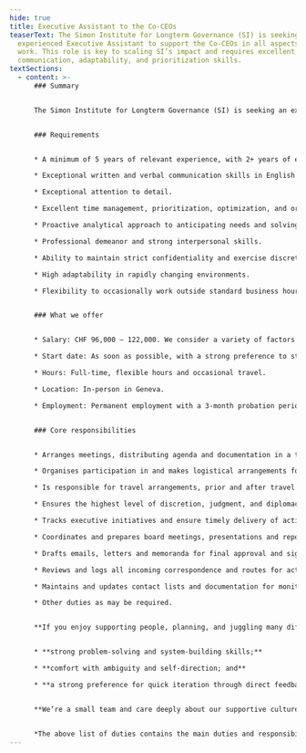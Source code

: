 ```yaml
---
hide: true
title: Executive Assistant to the Co-CEOs
teaserText: The Simon Institute for Longterm Governance (SI) is seeking an
  experienced Executive Assistant to support the Co-CEOs in all aspects of their
  work. This role is key to scaling SI’s impact and requires excellent
  communication, adaptability, and prioritization skills.
textSections:
  - content: >-
      ### Summary


      The Simon Institute for Longterm Governance (SI) is seeking an experienced Executive Assistant to support the Co-CEOs in all aspects of their work. This role is key to scaling SI’s impact and requires excellent communication, adaptability, and prioritization skills.


      ### Requirements


      * A minimum of 5 years of relevant experience, with 2+ years of executive support experience.

      * Exceptional written and verbal communication skills in English and French.

      * Exceptional attention to detail.

      * Excellent time management, prioritization, optimization, and organizational skills.

      * Proactive analytical approach to anticipating needs and solving problems.

      * Professional demeanor and strong interpersonal skills.

      * Ability to maintain strict confidentiality and exercise discretion.

      * High adaptability in rapidly changing environments.

      * Flexibility to occasionally work outside standard business hours.


      ### What we offer


      * Salary: CHF 96,000 – 122,000. We consider a variety of factors when formulating an offer, including but not limited to, the role and responsibilities, work experience, training, skills, expertise, and internal equity.

      * Start date: As soon as possible, with a strong preference to start before April.

      * Hours: Full-time, flexible hours and occasional travel.

      * Location: In-person in Geneva.

      * Employment: Permanent employment with a 3-month probation period.


      ### Core responsibilities


      * Arranges meetings, distributing agenda and documentation in a timely manner;

      * Organises participation in and makes logistical arrangements for events (meetings; retreats; receptions; conferences; etc.);

      * Is responsible for travel arrangements, prior and after travel (transportation, visa, accommodation, itinerary, briefings, expense claims);

      * Ensures the highest level of discretion, judgment, and diplomacy; looping in relevant people, and attending meetings to organize takeaways;

      * Tracks executive initiatives and ensure timely delivery of action items; proactively sets priorities and frees up time; manages workflows in an efficient manner; and serves as a sounding board as needed;

      * Coordinates and prepares board meetings, presentations and reports; distributes updates; monitors follow-up actions as required;

      * Drafts emails, letters and memoranda for final approval and signature with sensitivity to urgency and cross-cultural communication;

      * Reviews and logs all incoming correspondence and routes for action/advice to staff with a particular focus for fundraising initiatives and strategic decisions; maintains a tracking system to ensure timely action;

      * Maintains and updates contact lists and documentation for monitoring, evaluation and learning;

      * Other duties as may be required.


      **If you enjoy supporting people, planning, and juggling many different tasks, we think you’d add a lot of value to our team. The ideal candidate brings a strong alignment with our mission and culture, as well as:** 


      * **strong problem-solving and system-building skills;** 

      * **comfort with ambiguity and self-direction; and** 

      * **a strong preference for quick iteration through direct feedback.**


      **We’re a small team and care deeply about our supportive culture. We strive for excellence and encourage high ambitions. We want you to succeed in your career and feel supported to grow.**


      *The above list of duties contains the main duties and responsibilities for this position. However, in a small organization such as SI, staff members are expected to show flexibility in their approach to work and be willing to undertake other tasks that are reasonably allocated to them, but which may not be part of their regular list of duties. Whereas any task becomes a regular part of an employee’s responsibilities, the job description will be changed in consultation with the employee and their supervisor.*
---
```

